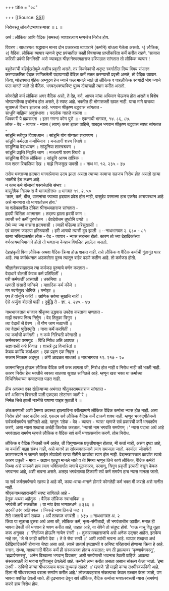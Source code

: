 +++
title = "०८"

+++
[[Source: [SS](https://satsangdhara.net/nbs/nbs-08.htm)]]

निरोधस्तु लोकवेदव्यापारन्यासः ॥ ८ ॥  
  
अर्थ : लौकिक आणि वैदिक (समस्त) व्यापारत्याग म्हणजेच निरोध होय.  
  
विवरण : साधारणतः श्रद्धावान मानव दोन प्रकारच्या व्यापाराने (कर्माने) बांधला गेलेला असतो. १) लौकिक, २) वैदिक. लौकिक व्यापार म्हणजे दृष्ट प्रपंचातील काही विषयाच्या प्राप्तीकरिता कर्मे करीत राहणे. 'सायास करिसी प्रपंची दिननिशी' असे ज्याबद्दल श्रीज्ञानेश्वरमहाराज हरिपाठात सांगतात तो लौकिक व्यापार !  
  
बहुतेकांची बहिर्मुखतेमुळे अशीच प्रवृत्ती असते. तर कित्येकांची अदृष्ट स्वर्गातील दिव्य विषय संपादन करण्याकरिता वेदात सांगितलेली यज्ञयागादी वैदिक कर्मे सतत करण्याची प्रवृत्ती असते, तो वैदिक व्यापार. किंवा, थोडक्यात ऐहिक अभ्युदय हेच ज्याचे फल मानले जाते तो लौकिक व पारलौकिक स्वर्गादी भोग ज्याचे फल मानले जाते तो वैदिक. भगवद्‌भक्त्याविष्ट पुरुष दोघांचाही त्याग करीत असतो.  
  
कोणतेही कर्म लौकिक अगर वैदिक असो, ते देह, वर्ण, आश्रम यांचा अभिमान घेऊनच होत असते व विशेष भोगप्राप्तीच्या इच्छेनेच होत असते, हे स्पष्ट आहे. भक्तीत ही भोगासक्ती खपत नाही. याचा मागे पाचव्या सूत्रामध्ये विचार झालाच आहे. भगवान श्रीकृष्ण उद्धवास सांगतात -  
साधुनि माझिया अनुसंधाना । परलोक नातळे वासना ॥  
धिक्कारी पै ब्रह्मसदना । इतर गणना कोण पुसे ॥ - एकनाथी भागवत, १४. ८६, ८७.  
लोक - वेद - व्यापार - न्यास ( त्याग) कसा झाला पाहिजे, याबद्दल भगवान श्रीकृष्ण उद्धवास स्पष्ट सांगतात -  
सांडूनि स्त्रीपुत्र विषयध्यान । सांडूनि योग योग्यता शहाणपण ।  
सांडूनि कर्मठता कर्माभिमान । मजलागी शरण रिघावे ॥  
सांडूनिया वेदाध्ययन । सांडूनिया शास्त्रश्रवण ।  
सांडूनि प्रवृत्ति निवृत्ति जाण । मजलागी शरण रिघावे ॥  
सांडूनिया वैदिक लौकिक । सांडूनि आगम तांत्रिक ।  
मज शरण रिघालिया देख । माझे निजसुख पावसी ॥ - नाथ भा. १२. २३५ - ३७  
  
तसेच भक्ताच्या हृदयात भगवत्प्रेमाचा उदय झाला असता त्याच्या कामाचा सहजच निरोध होत असतो खर्‍या भक्तीचे हेच लक्षण आहे.  
न काम कर्म बीजानां यस्यचेतसि संभवः ।  
वासुदेवैक निलयः स वै भागवतोत्तमः ॥ भागवत ११. २. ५०  
'काम, कर्म, बीज, वासनांचा ज्याच्या हृदयात प्रवेश होत नाही, वासुदेव परमात्मा हाच एकमेव आश्रयस्थान आहे असे मानणारा तो भागवतोत्तम होय.'  
या श्लोकावरील टीकेत श्रीनाथमहाराज सांगतात -  
हृदयी चिंतिता आत्माराम । तद्‌रुप झाला हृदयीं काम ।  
त्यासी सर्व कर्मी पुरुषोत्तम । देवदेवोत्तम तुष्टोनि प्रगटे ॥  
तेथे ज्या ज्या वासना हृदयवासी । त्याही पडिल्या हरिसुखासी ।  
एवं वासना जडल्या हरिरूपाशी । हरी आश्रयो त्यासी दृढ झाली ॥ --नाथभागवत २. ६८० - ८१  
खर्‍या भक्तिप्रकर्षात लोक - वेद - व्यापार - न्यास सहजच होतो. कारण तो ज्या देहादिकांच्या वर्णआश्रमाभिमानाने होतो तो भक्ताचा केव्हाच विगलित झालेला असतो.  
  
देहाहंकृती विना लौकिक अथवा वैदिक क्रिया होऊ शकत नाही. तसे लौकिक व वैदिक कर्माची गुंतागुंत फार आहे. त्या कर्मबंधनात अडकलेला पुरुष त्यातून बाहेर पडणे कठीण आहे. तो कर्मजड होतो.  
  
श्रीज्ञानेश्‍वरमहाराज त्या कर्मजड पुरुषाचे वर्णन करतात -  
वेदाधारें बोलतीं केवळ कर्म प्रतिष्ठितीं ।  
परी कर्मफळीं आसक्ती । धरूनिया ॥  
म्हणती संसारी जन्मिजे । यज्ञादिक कर्म कीजे ।  
मग स्वर्गसुख भोगिजे । मनोहर ॥  
एथ हें वांचूनि कांहीं । आणिक सर्वथा सुखचि नाहीं ।  
ऐसें अर्जुना बोलतों पाहीं । दुर्बुद्धि ते - ज्ञा. २. २४५ - ४७  
  
नाथभागवतात भगवान श्रीकृष्ण उद्धवास उपदेश करताना म्हणतात -  
माझें स्वरूप नित्य निर्गुण । वेद तितुका त्रिगुण ।  
त्या वेदाचें जें प्रेरण । तें गौण जाण मत्प्राप्ती ॥  
त्या वेदार्थ श्रुतिस्मृति । नाना कर्मे करवितीं ।  
त्या कर्माची कर्मगती । न कळे निश्चिती कोणासी ॥  
कर्मस्वरूप परमगूढ । विधि निषेध अति अवघड ।  
सज्ञानासी नव्हे निवाड । शास्त्रें दृढ विचारितां ॥  
केवळ कर्मचि कर्माआत । एक प्रवृत्त एक निवृत्त ।  
सकाम निष्काम अद्‌भुत । अंगी आदळत साधकां ॥ नाथभागवत १२. २१७ - २०  
  
कामनाभिभूत होऊन लौकिक वैदिक कर्मे करू लागला की, निरोध होत नाही व निरोध नाही की भक्ती नाही. कारण निरोध हेच भक्तीचे स्वरूप सातव्या सूत्रात सांगितले आहे. म्हणून खरा भक्त या कर्माच्या विधिनिषेधाच्या कचाट्यात पडत नाही.  
  
हीच अवस्था एका खेळियाच्या अभंगात श्रीतुकाराममहाराज सांगतात -  
वर्ण अभिमान विसरली याती एकएका लोटांगण जाती रे ।  
निर्मळ चित्ते झाली नवनीते पाषाणा पाझर फुटती रे ॥  
  
अंतःकरणाची अशी प्रेममय अवस्था झाल्याविना वरीलप्रमाणे लौकिक वैदिक कर्माचा न्यास होत नाही. असा निरोध होणे फार कठीण आहे. एकदम सर्व लौकिक वैदिक कर्मे टाकणे शक्य नाही. म्हणून भगवद्‍गीतेमध्ये सर्वकर्मसमर्पण सांगितले आहे. म्हणून 'लोक - वेद - व्यापार - न्यास' म्हणजे सर्व प्रकारची कर्मे भगवदर्पण करणे, असा न्यास शब्दाचा अर्थही कित्येक करतात. 'न्यासो नाम भगवति समर्पणम् ।' न्यास पदाचा अर्थ आहे भगवंताला समर्पण म्हणजे लौकिक व वैदिक सर्व कर्मे भगवत्समर्पण करणें. तोच निरोध.  
  
लौकिक व वैदिक जितकी कर्मे आहेत, ती त्रिगुणात्मक प्रकृतीपासून होतात, मी कर्ता नाही, असंग दृष्टा आहे, या कर्माशी माझा संबंध नाही, असे मानणे हा सांख्यमताप्रमाणे त्याग समजला जातो. कार्याला जोपावेतो कारणरूपाने न जाणले जाईल तोपावेतो खर्‍या रीतीने कार्याचा त्याग होत नाही. वेदान्तशास्त्रात कार्यास त्याचे कारण प्रकृती - माया - अज्ञान एतद्रूप मानले जाते व ती मिथ्या म्हणून तिचे कार्य लौकिक, वैदिक कर्मही मिथ्या असे समजणे हाच त्याग भक्तिमार्गात जगाचे मूलकारण, परमाणू, त्रिगुण प्रकृती इत्यादी नसून केवळ भगवानच आहे, अशी भावना असते. अतएव भगवंताच्या ठिकाणी सर्व कर्म समर्पण हाच न्यास मानला जातो.  
  
या सर्व कर्मसमर्पणाचे रहस्य हे आहे की, काया-वाचा-मनाने होणारे कोणतेही कर्म भक्त मी करतो असे मानीत नाही.  
श्रीएकनाथमहाराजांनी स्पष्ट सांगितले आहे -  
हेतुक अथवा अहैतुक । वैदिक लौकिक स्वाभाविक ॥  
भगवंती अर्पे सकळीक । या नांव देख भागवतधर्म ॥ ३३६ ॥  
उदकीं तरंग अतिचपळ । जिकडे जाय तिकडे जळ ।  
तैसे भक्ताचें कर्म सकळ । अर्पे तत्काळ भगवंती ॥ ३३७ ॥ नाथभागवत अ. २  
किंवा या सूत्राचा दुसरा अर्थ असा की, लौकिक कर्मे, नृत्य-संगीतादी, ती भगवंताचीच व्हावीत. मनात ही भावना ठेवली की भगवान हे श्रवण करीत आहे, पाहात आहे, या सेवेने तो संतुष्ट होवो. 'गाऊ नाचू विठू तुझा करू अनुवाद ।' 'निर्लज्ज होऊनि नाचेन रंगणी ।- तुकाराममहाराजांचे असे अनेक उद्‌गार आहेत. इतकेच नव्हे तर, 'जे जे काही करितो देवा । ते ते सेवा समर्पे ॥' अशी त्यांची भावना आहे. व्यापार शब्दाचा अर्थ देहेंद्रियादिकांनी होणार्‍या चेष्टा असा आहे. त्याचे तात्पर्य इष्टप्राप्ती व अनिष्ट परिहारार्थ होणार्‍या क्रिया हे आहे. स्नान, संध्या, यज्ञयागादी वैदिक कर्मे ही संस्कारवश होतच असतात; पण ती झाल्यावर 'कृष्णार्पणमस्तु', 'ब्रह्मार्पणमस्तु', 'अनेन विश्वात्मा भगवान् प्रियताम्' अशी समर्पणाची भावनाच ठेवली पाहिजे. आपल्या संस्कारातही ही भावना पूर्वीपासून ठेवलेली आहे. कन्येचे लग्न करीत असता असाच संकल्प केला जातो. 'इमा लक्ष्मी - रूपिणी कन्यां श्रीधररूपाय वराय तुभ्यमहं संप्रददे ॥' म्हणजे 'ही माझी कन्या लक्ष्मीस्वरूपिणी आहे. हिला मी श्रीधरस्वरूप वराला समर्पण करीत आहे.' लोकव्यवहारात संकल्पाचा केवल उच्चार केला जातो, पण भावना क्वचित ठेवली जाते. ही दृढभावना ठेवून सर्व लौकिक, वैदिक कर्माचा भगवत्स्वरूपी न्यास (समर्पण) करणे हाच निरोध होय.  
